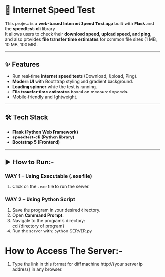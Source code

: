 # 🚀 Internet Speed Test 

This project is a **web-based Internet Speed Test app** built with **Flask** and the **speedtest-cli** library.  
It allows users to check their **download speed, upload speed, and ping**, and also provides **file transfer time estimates** for common file sizes (1 MB, 10 MB, 100 MB).

---

## ✨ Features
- Run real-time **internet speed tests** (Download, Upload, Ping).
- **Modern UI** with Bootstrap styling and gradient background.
- **Loading spinner** while the test is running.
- **File transfer time estimates** based on measured speeds.
- Mobile-friendly and lightweight.

---

## 🛠️ Tech Stack
- **Flask (Python Web Framework)**
- **speedtest-cli (Python library)**
- **Bootstrap 5 (Frontend)**

---

## ▶️ How to Run:-

### **WAY 1 – Using Executable (.exe file)**
1. Click on the `.exe` file to run the server.

### **WAY 2 – Using Python Script**
1. Save the program in your desired directory.  
2. Open **Command Prompt**.  
3. Navigate to the program’s directory:  
   cd {directory of program}
4. Run the server with:
   python SERVER.py

# How to Access The Server:-
1. Type the link in this format for diff machine http://{your server ip address} in any browser.
   
